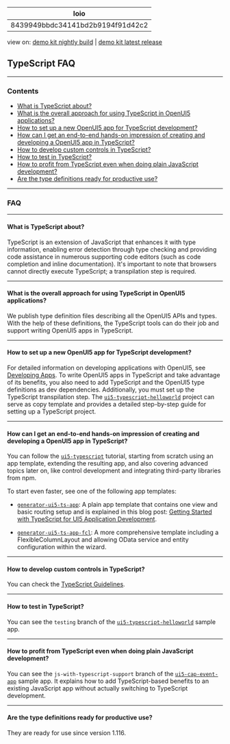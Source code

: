 <!-- loio8439949bbdc34141bd2b9194f91d42c2 -->

| loio |
| -----|
| 8439949bbdc34141bd2b9194f91d42c2 |

<div id="loio">

view on: [demo kit nightly build](https://sdk.openui5.org/nightly/#/topic/8439949bbdc34141bd2b9194f91d42c2) | [demo kit latest release](https://sdk.openui5.org/topic/8439949bbdc34141bd2b9194f91d42c2)</div>

## TypeScript FAQ

***

<a name="loio8439949bbdc34141bd2b9194f91d42c2__section_llg_15n_hyb"/>

### Contents

-   [What is TypeScript about?](TypeScript_FAQ_8439949.md#loio8439949bbdc34141bd2b9194f91d42c2__whatists)
-   [What is the overall approach for using TypeScript in OpenUI5 applications?](TypeScript_FAQ_8439949.md#loio8439949bbdc34141bd2b9194f91d42c2__approach)
-   [How to set up a new OpenUI5 app for TypeScript development?](TypeScript_FAQ_8439949.md#loio8439949bbdc34141bd2b9194f91d42c2__howto)
-   [How can I get an end-to-end hands-on impression of creating and developing a OpenUI5 app in TypeScript?](TypeScript_FAQ_8439949.md#loio8439949bbdc34141bd2b9194f91d42c2__handson)
-   [How to develop custom controls in TypeScript?](TypeScript_FAQ_8439949.md#loio8439949bbdc34141bd2b9194f91d42c2__customcontrols)
-   [How to test in TypeScript?](TypeScript_FAQ_8439949.md#loio8439949bbdc34141bd2b9194f91d42c2__test)
-   [How to profit from TypeScript even when doing plain JavaScript development?](TypeScript_FAQ_8439949.md#loio8439949bbdc34141bd2b9194f91d42c2__profitfromts)
-   [Are the type definitions ready for productive use?](TypeScript_FAQ_8439949.md#loio8439949bbdc34141bd2b9194f91d42c2__productiveuse)

***

<a name="loio8439949bbdc34141bd2b9194f91d42c2__section_vn1_b5n_hyb"/>

### FAQ

***

#### What is TypeScript about?

TypeScript is an extension of JavaScript that enhances it with type information, enabling error detection through type checking and providing code assistance in numerous supporting code editors \(such as code completion and inline documentation\). It's important to note that browsers cannot directly execute TypeScript; a transpilation step is required.

***

#### What is the overall approach for using TypeScript in OpenUI5 applications?

We publish type definition files describing all the OpenUI5 APIs and types. With the help of these definitions, the TypeScript tools can do their job and support writing OpenUI5 apps in TypeScript.

***

#### How to set up a new OpenUI5 app for TypeScript development?

For detailed information on developing applications with OpenUI5, see [Developing Apps](Developing_Apps_23cfd95.md). To write OpenUI5 apps in TypeScript and take advantage of its benefits, you also need to add TypeScript and the OpenUI5 type definitions as dev dependencies. Additionally, you must set up the TypeScript transpilation step. The [`ui5-typescript-helloworld`](https://github.com/SAP-samples/ui5-typescript-helloworld/blob/main/step-by-step.md) project can serve as copy template and provides a detailed step-by-step guide for setting up a TypeScript project.

***

#### How can I get an end-to-end hands-on impression of creating and developing a OpenUI5 app in TypeScript?

You can follow the [`ui5-typescript`](https://github.com/SAP-samples/ui5-typescript-tutorial) tutorial, starting from scratch using an app template, extending the resulting app, and also covering advanced topics later on, like control development and integrating third-party libraries from npm.

To start even faster, see one of the following app templates:

-   [`generator-ui5-ts-app`](https://github.com/ui5-community/generator-ui5-ts-app): A plain app template that contains one view and basic routing setup and is explained in this blog post: [Getting Started with TypeScript for UI5 Application Development](https://blogs.sap.com/2021/07/01/getting-started-with-typescript-for-ui5-application-development/).

-   [`generator-ui5-ts-app-fcl`](https://github.com/ui5-community/generator-ui5-ts-app-fcl): A more comprehensive template including a FlexibleColumnLayout and allowing OData service and entity configuration within the wizard.

***

#### How to develop custom controls in TypeScript?

You can check the [TypeScript Guidelines](TypeScript_Guidelines_192397d.md).

***

#### How to test in TypeScript?

You can see the `testing` branch of the [`ui5-typescript-helloworld`](https://github.com/SAP-samples/ui5-typescript-helloworld/tree/testing) sample app.

***

#### How to profit from TypeScript even when doing plain JavaScript development?

You can see the `js-with-typescript-support` branch of the [`ui5-cap-event-app`](https://github.com/SAP-samples/ui5-cap-event-app/blob/js-with-typescript-support/README.md) sample app. It explains how to add TypeScript-based benefits to an existing JavaScript app without actually switching to TypeScript development.

***

#### Are the type definitions ready for productive use?

They are ready for use since version 1.116.


